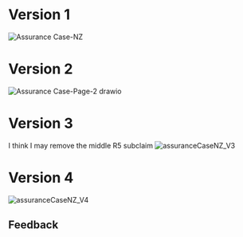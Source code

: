 # Version 1
![Assurance Case-NZ](https://user-images.githubusercontent.com/63809979/136254563-6dbc4057-470d-45d3-9e8e-ceef6d361aeb.png)

# Version 2
![Assurance Case-Page-2 drawio](https://user-images.githubusercontent.com/63809979/136254674-d00375cb-2ac3-4e82-914e-6cd564b0a514.png)

# Version 3
I think I may remove the middle R5 subclaim
![assuranceCaseNZ_V3](https://user-images.githubusercontent.com/63809979/136419588-b99552e3-f18a-4a2b-bf58-4609601b0ce9.png)

# Version 4
![assuranceCaseNZ_V4](https://user-images.githubusercontent.com/63809979/136455787-499a11ec-7bd7-437e-8fbf-3b519638ba6d.png)

## Feedback
